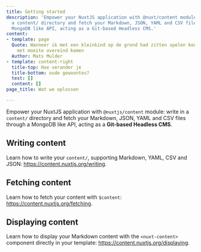 ```yaml
---
title: Getting started
description: 'Empower your NuxtJS application with @nuxt/content module: write in
  a content/ directory and fetch your Markdown, JSON, YAML and CSV files through a
  MongoDB like API, acting as a Git-based Headless CMS.'
content:
- template: page
  Quote: Wanneer ik met een kleinkind op de grond had zitten spelen kon ik slechts
    met moeite overeind komen
  Author: Mats Mulder
- template: content-right
  title-top: Hoe verander je
  title-bottom: oude gewoontes?
  test: []
  content: []
page_title: Wat we oplossen

---
```

Empower your NuxtJS application with `@nuxtjs/content` module: write in a `content/` directory and fetch your Markdown, JSON, YAML and CSV files through a MongoDB like API, acting as a **Git-based Headless CMS**.

## Writing content

Learn how to write your `content/`, supporting Markdown, YAML, CSV and JSON: https://content.nuxtjs.org/writing.

## Fetching content

Learn how to fetch your content with `$content`: https://content.nuxtjs.org/fetching.

## Displaying content

Learn how to display your Markdown content with the `<nuxt-content>` component directly in your template: https://content.nuxtjs.org/displaying.